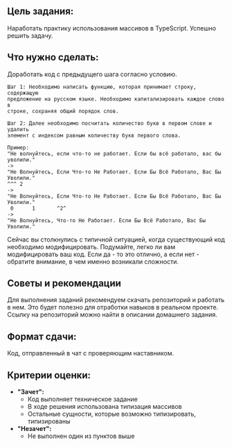 ## Цель задания:

Наработать практику использования массивов в TypeScript. Успешно решить задачу.

## Что нужно сделать:

Доработать код с предыдущего шага согласно условию.

```tsx
Шаг 1: Необходимо написать функцию, которая принимает строку, содержащую
предложение на русском языке. Необходимо капитализировать каждое слово в
строке, сохраняя общий порядок слов.

Шаг 2: Далее необходимо посчитать количество букв в первом слове и удалить
элемент с индексом равным количеству букв первого слова.

Пример:
"Не волнуйтесь, если что-то не работает. Если бы всё работало, вас бы уволили."
->
"Не Волнуйтесь, Если Что-то Не Работает. Если Бы Всё Работало, Вас Бы Уволили."
^^^ 2
->
"Не Волнуйтесь, Если Что-то Не Работает. Если Бы Всё Работало, Вас Бы Уволили."
 0      1       ^2^
->
"Не Волнуйтесь, Что-то Не Работает. Если Бы Всё Работало, Вас Бы Уволили."
```

Сейчас вы столкнулись с типичной ситуацией, когда существующий код необходимо модифицировать. Подумайте, легко ли вам модифицировать ваш код. Если да - то это отлично, а если нет - обратите внимание, в чем именно возникали сложности.

## Советы и рекомендации

Для выполнения заданий рекомендуем скачать репозиторий и работать в нем. Это будет полезно для отработки навыков в реальном проекте. Ссылку на репозиторий можно найти в описании домашнего задания.

## **Формат сдачи:**

Код, отправленный в чат с проверяющим наставником.

## **Критерии оценки:**

- **"Зачет":**
    - Код выполняет техническое задание
    - В ходе решения использована типизация массивов
    - Остальные сущности, которые возможно типизировать, типизированы
- **"Незачет":**
    - Не выполнен один из пунктов выше
